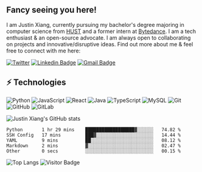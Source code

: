 ## Fancy seeing you here! 

I am Justin Xiang, currently pursuing my bachelor's degree majoring in computer science from [HUST](https://www.hust.edu.cn/) and a former intern at [Bytedance](https://bytedance.com). I am a tech enthusiast & an open-source advocate. I am always open to collaborating on projects and innovative/disruptive ideas. Find out more about me & feel free to connect with me here:

[![Twitter](https://img.shields.io/twitter/follow/justinxiang1120?style=social)](https://twitter.com/justinxiang1120)
[![Linkedin Badge](https://img.shields.io/badge/-justinxiang-blue?style=flat-square&logo=Linkedin&logoColor=white&link=https://www.linkedin.com/in/xiang-liao-a61222218/)](https://www.linkedin.com/in/xiang-liao-a61222218/)
[![Gmail Badge](https://img.shields.io/badge/-liao1120x@gmail.com-c14438?style=flat-square&logo=Gmail&logoColor=white&link=mailto:liao1120x@gmail.com)](mailto:liao1120x@gmail.com)

## ⚡ Technologies

![Python](https://img.shields.io/badge/-Python-black?style=flat-square&logo=Python)
![JavaScript](https://img.shields.io/badge/-JavaScript-black?style=flat-square&logo=javascript)
![React](https://img.shields.io/badge/-React-black?style=flat-square&logo=react)
![Java](https://img.shields.io/badge/-java-E34A86?style=flat-square&logo=java)
![TypeScript](https://img.shields.io/badge/-TypeScript-007ACC?style=flat-square&logo=typescript)
![MySQL](https://img.shields.io/badge/-MySQL-black?style=flat-square&logo=mysql)
![Git](https://img.shields.io/badge/-Git-black?style=flat-square&logo=git)
![GitHub](https://img.shields.io/badge/-GitHub-181717?style=flat-square&logo=github)
![GitLab](https://img.shields.io/badge/-GitLab-FCA121?style=flat-square&logo=gitlab)

![Justin Xiang's GitHub stats](https://github-readme-stats-vercel-chi.vercel.app/api?username=justin-xiang&count_private=true)
<!--START_SECTION:waka-->

```text
Python       1 hr 29 mins    ██████████████████▓░░░░░░   74.82 %
SSH Config   17 mins         ███▓░░░░░░░░░░░░░░░░░░░░░   14.44 %
YAML         9 mins          ██░░░░░░░░░░░░░░░░░░░░░░░   08.12 %
Markdown     2 mins          ▓░░░░░░░░░░░░░░░░░░░░░░░░   02.47 %
Other        0 secs          ░░░░░░░░░░░░░░░░░░░░░░░░░   00.15 %
```

<!--END_SECTION:waka-->
![Top Langs](https://github-readme-stats.vercel.app/api/top-langs/?username=justin-xiang&hide=html,CSS,Makefile,CMake,Matlab&layout=compact)
![Visitor Badge](https://visitor-badge.laobi.icu/badge?page_id=justinxiang.justin-xiang)
